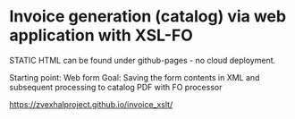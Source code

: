 # Invoice generation (catalog) via web application with XSL-FO
STATIC HTML can be found under github-pages - no cloud deployment.

Starting point: Web form
Goal: Saving the form contents in XML and subsequent processing to catalog PDF with FO processor


https://zvexhalproject.github.io/invoice_xslt/
